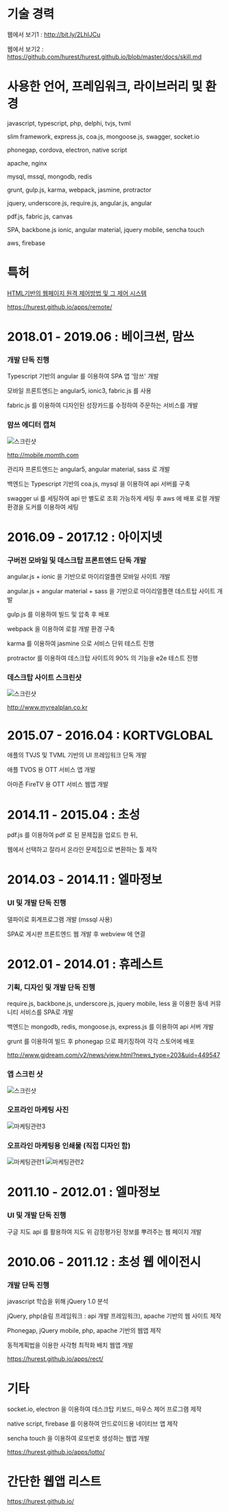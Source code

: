 # 기술 경력

웹에서 보기1 : http://bit.ly/2LhIJCu

웹에서 보기2 : https://github.com/hurest/hurest.github.io/blob/master/docs/skill.md

# 사용한 언어, 프레임워크, 라이브러리 및 환경
javascript, typescript, php, delphi, tvjs, tvml

slim framework, express.js, coa.js, mongoose.js, swagger, socket.io

phonegap, cordova, electron, native script

apache, nginx

mysql, mssql, mongodb, redis

grunt, gulp.js, karma, webpack, jasmine, protractor

jquery, underscore.js, require.js, angular.js, angular

pdf.js, fabric.js, canvas

SPA, backbone.js ionic, angular material, jquery mobile, sencha touch

aws, firebase

# 특허
[HTML기반의 웹페이지 원격 제어방법 및 그 제어 시스템](./patent.pdf)

https://hurest.github.io/apps/remote/

# 2018.01 - 2019.06 : 베이크썬, 맘쓰

### 개발 단독 진행
Typescript 기반의 angular 를 이용하여 SPA 앱 '맘쓰' 개발

모바일 프론트엔드는 angular5, ionic3, fabric.js 를 사용

fabric.js 를 이용하여 디자인된 성장카드를 수정하여 주문하는 서비스를 개발

### 맘쓰 에디터 캡쳐

![스크린샷](./images/momth.gif)

http://mobile.momth.com

관리자 프론트엔드는 angular5, angular material, sass 로 개발

백엔드는 Typescript 기반의 coa.js, mysql 을 이용하여 api 서버를 구축

swagger ui 를 세팅하여 api 만 별도로 조회 가능하게 세팅 후 aws 에 배포
로컬 개발환경을 도커를 이용하여 세팅

# 2016.09 - 2017.12 : 아이지넷

### 구버전 모바일 및 데스크탑 프론트엔드 단독 개발

angular.js + ionic 을 기반으로 마이리얼플랜 모바일 사이트 개발

angular.js + angular material + sass 을 기반으로 마이리얼플랜 데스트탑 사이트 개발

gulp.js 를 이용하여 빌드 및 압축 후 배포

webpack 을 이용하여 로컬 개발 환경 구축

karma 를 이용하여 jasmine 으로 서비스 단위 테스트 진행

protractor 를 이용하여 데스크탑 사이트의 90% 의 기능을 e2e 테스트 진행

### 데스크탑 사이트 스크린샷
![스크린샷](./images/myrealplan.png)

http://www.myrealplan.co.kr

# 2015.07 - 2016.04 : KORTVGLOBAL

애플의 TVJS 및 TVML 기반의 UI 프레임워크 단독 개발

애플 TVOS 용 OTT 서비스 앱 개발

아마존 FireTV 용 OTT 서비스 웹앱 개발

# 2014.11 - 2015.04 : 초성

pdf.js 를 이용하여 pdf 로 된 문제집을 업로드 한 뒤,

웹에서 선택하고 잘라서 온라인 문제집으로 변환하는 툴 제작

# 2014.03 - 2014.11 : 엘마정보

### UI 및 개발 단독 진행

델파이로 회계프로그램 개발 (mssql 사용)

SPA로 게시판 프론트엔드 웹 개발 후 webview 에 연결

# 2012.01 - 2014.01 : 휴레스트

### 기획, 디자인 및 개발 단독 진행

require.js, backbone.js, underscore.js, jquery mobile, less 을 이용한 동네 커뮤니티 서비스를 SPA로 개발

백엔드는 mongodb, redis, mongoose.js, express.js 를 이용하여 api 서버 개발

grunt 를 이용하여 빌드 후 phonegap 으로 패키징하여 각각 스토어에 배포

http://www.gjdream.com/v2/news/view.html?news_type=203&uid=449547

### 앱 스크린 샷

![스크린샷](./images/hurest_screenshot.png)

### 오프라인 마케팅 사진

![마케팅관련3](./images/hurest_marketing3.png)

### 오프라인 마케팅용 인쇄물 (직접 디자인 함)
![마케팅관련1](./images/hurest_marketing1.png)
![마케팅관련2](./images/hurest_marketing2.png)

# 2011.10 - 2012.01 : 엘마정보

### UI 및 개발 단독 진행

구글 지도 api 를 활용하여 지도 위 감정평가된 정보를 뿌려주는 웹 페이지 개발

# 2010.06 - 2011.12 : 초성 웹 에이전시

### 개발 단독 진행

javascript 학습을 위해 jQuery 1.0 분석

jQuery, php(슬림 프레임워크 : api 개발 프레임워크), apache 기반의 웹 사이트 제작

Phonegap, jQuery mobile, php, apache 기반의 웹앱 제작

동적계획법을 이용한 사각형 최적화 배치 웹앱 개발

https://hurest.github.io/apps/rect/

# 기타
socket.io, electron 을 이용하여 데스크탑 키보드, 마우스 제어 프로그램 제작

native script, firebase 를 이용하여 안드로이드용 네이티브 앱 제작

sencha touch 을 이용하여 로또번호 생성하는 웹앱 개발

https://hurest.github.io/apps/lotto/

# 간단한 웹앱 리스트
https://hurest.github.io/

